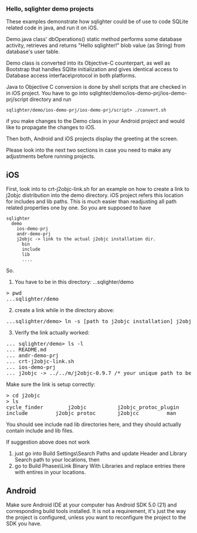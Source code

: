 ### Hello, sqlighter demo projects

These examples demonstrate how sqlighter could be of use to code SQLite related code in
java, and run it on iOS. 

Demo.java class' dbOperations() static method performs some database activity, retrieves
and returns "Hello sqlighter!" blob value (as String) from database's user table.

Demo class is converted into its Objective-C counterpart, as well as Bootstrap that
handles SQlite initialization and gives identical access to Database access interface\protocol
in both platforms.

Java to Objective C conversion is done by shell scripts that are checked in in iOS 
project. You have to go into sqlighter/demo/ios-demo-prj/ios-demo-prj/script directory
and run
```
sqlighter/demo/ios-demo-prj/ios-demo-prj/script> ./convert.sh
```
if you make changes to the Demo class in your Android project and would like to propagate
the changes to iOS.

Then both, Android and iOS projects display the greeting at the screen.

Please look into the next two sections in case you need to make any adjustments
before running projects.

## iOS

First, look into to crt-j2objc-link.sh for an example on how to create a link
to j2objc distribution into the demo directory. iOS project refers
this location for includes and lib paths. This is much easier than readjusting all
path related properties one by one. So you are supposed to have 
```
sqlighter
  demo
    ios-demo-prj
    andr-demo-prj
    j2objc -> link to the actual j2objc installation dir.
      bin
      include
      lib
      ....
```
So.

1. You have to be in this directory: ...sqlighter/demo
<pre>
> pwd
...sqlighter/demo
</pre>
2. create a link while in the directory above:
<pre>
...sqlighter/demo> ln -s [path to j2objc installation] j2objc
</pre>
3. Verify the link actually worked:
<pre>
... sqlighter/demo> ls -l
... README.md
... andr-demo-prj
... crt-j2objc-link.sh
... ios-demo-prj
... j2objc -> ../../m/j2objc-0.9.7 /* your unique path to be displayed to the left */
</pre>
Make sure the link is setup correctly:
<pre>
> cd j2objc
> ls
cycle_finder		j2objc			j2objc_protoc_plugin	lib
include			j2objc_protoc		j2objcc			man
</pre>

You should see include nad lib directories here, and they should actually contain include and lib files.

If suggestion above does not work
1) just go into Build Settings\Search Paths and update Header and Library Search path to your locations, then 
2) go to Build Phases\Link Binary With Libraries and replace entries there with entires in your locations.


## Android

Make sure Android IDE at your computer has Android SDK 5.0 (21) and corresponding build tools 
installed. It is not a requirement, it's just the way the project is configured, unless you
want to reconfigure the project to the SDK you have.
